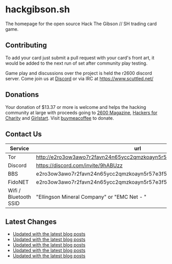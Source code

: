 # hackgibson.sh
The homepage for the open source Hack The Gibson // SH trading card game.


## Contributing

To add your card just submit a pull request with your card's front art, it would be added to the next run of set after community play testing.

Game play and discussions over the project is held the r2600 discord server. Come join us at [Discord](https://discord.com/invite/9hABUzz) or via IRC at https://www.scuttled.net/


## Donations

Your donation of $13.37 or more is welcome and helps the hacking community at large with proceeds going to [2600 Magazine](https://2600.com/), [Hackers for Charity](https://hackersforcharity.org) and [Girlstart](https://girlstart.org).  Visit [buymeacoffee](https://www.buymeacoffee.com/hackgibson.sh) to donate.


## Contact Us

Service | url
-|-
Tor | http://e2ro3ow3awo7r2favn24n65ycc2qmzkoayn5r57e3f56nvjwdcgg32ad.onion
Discord | https://discord.com/invite/9hABUzz
BBS | e2ro3ow3awo7r2favn24n65ycc2qmzkoayn5r57e3f56nvjwdcgg32ad.onion:23
FidoNET | e2ro3ow3awo7r2favn24n65ycc2qmzkoayn5r57e3f56nvjwdcgg32ad.onion:24554
Wifi / Bluetooth SSID | "Ellingson Mineral Company" or "EMC Net - <fidonet address>"

## Latest Changes
<!-- BLOG-POST-LIST:START -->
- [Updated with the latest blog posts](https://github.com/DFW2600/hackgibson.sh/commit/9f42741c9e0e9f602fa3bf4345fce3ec036b38af)
- [Updated with the latest blog posts](https://github.com/DFW2600/hackgibson.sh/commit/4bab36417bedc0b1f67b75fada7a6c5d86540534)
- [Updated with the latest blog posts](https://github.com/DFW2600/hackgibson.sh/commit/3412f2cd18b91d6352d2bd16b0d86480a9499769)
- [Updated with the latest blog posts](https://github.com/DFW2600/hackgibson.sh/commit/f2e2317d0768a22bf1ac68928aef2c6c2acac2fd)
- [Updated with the latest blog posts](https://github.com/DFW2600/hackgibson.sh/commit/6180360b0119bc9616a4f4a91f6d901f83edf813)
<!-- BLOG-POST-LIST:END -->

